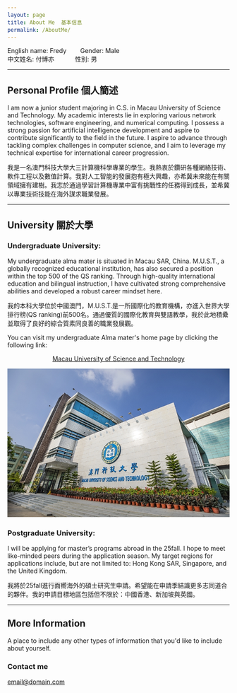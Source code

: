```yaml
---
layout: page
title: About Me  基本信息
permalink: /AboutMe/
---
```


English name: Fredy &nbsp;&nbsp;&nbsp;&nbsp;&nbsp;&nbsp;&nbsp;Gender: Male              
中文姓名: 付博亦 &nbsp;&nbsp;&nbsp;&nbsp;&nbsp;&nbsp;&nbsp;&nbsp;&nbsp;&nbsp;&nbsp;性別: 男              

---

## Personal Profile  個人簡述

I am now a junior student majoring in C.S. in Macau University of Science and Technology. My academic interests lie in exploring various network technologies, software engineering, and numerical computing. I possess a strong passion for artificial intelligence development and aspire to contribute significantly to the field in the future.
I aspire to advance through tackling complex challenges in computer science, and I aim to leverage my technical expertise for international career progression.

我是一名澳門科技大學大三計算機科學專業的學生。我熱衷於鑽研各種網絡技術、軟件工程以及數值計算。我對人工智能的發展抱有極大興趣，亦希冀未來能在有關領域擁有建樹。我志於通過學習計算機專業中富有挑戰性的任務得到成長，並希冀以專業技術技能在海外謀求職業發展。

---

## University  關於大學
### Undergraduate University:
My undergraduate alma mater is situated in Macau SAR, China. M.U.S.T., a globally recognized educational institution, has also secured a position within the top 500 of the QS ranking. Through high-quality international education and bilingual instruction, I have cultivated strong comprehensive abilities and developed a robust career mindset here.

我的本科大學位於中國澳門，M.U.S.T.是一所國際化的教育機構，亦進入世界大學排行榜(QS ranking)前500名。通過優質的國際化教育與雙語教學，我於此地積纍並取得了良好的綜合質素同良善的職業發展觀。

You can visit my undergraduate Alma mater's home page by clicking the following link:
 <p align="center">
  <a href="https://www.must.edu.mo/index.html?locale=en_US">Macau University of Science and Technology</a>
</p>

![MUST](/images/FunBlog/M.U.S.T..jpeg#pic_center)

### Postgraduate University:
I will be applying for master’s programs abroad in the 25fall. I hope to meet like-minded peers during the application season. My target regions for applications include, but are not limited to: Hong Kong SAR, Singapore, and the United Kingdom.

我將於25fall進行面嚮海外的碩士研究生申請。希望能在申請季結識更多志同道合的夥伴。我的申請目標地區包括但不限於：中國香港、新加坡與英國。

---

## More Information

A place to include any other types of information that you'd like to include about yourself.

### Contact me

[email@domain.com](mailto:email@domain.com)
